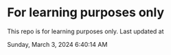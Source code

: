 # For learning purposes only
This repo is for learning purposes only.
Last updated at

Sunday, March 3, 2024 6:40:14 AM

